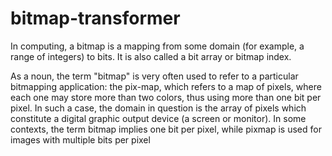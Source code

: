 # bitmap-transformer

In computing, a bitmap is a mapping from some domain (for example, a range of integers) to bits. It is also called a bit array or bitmap index.

As a noun, the term "bitmap" is very often used to refer to a particular bitmapping application: the pix-map, which refers to a map of pixels, where each one may store more than two colors, thus using more than one bit per pixel. In such a case, the domain in question is the array of pixels which constitute a digital graphic output device (a screen or monitor). In some contexts, the term bitmap implies one bit per pixel, while pixmap is used for images with multiple bits per pixel

